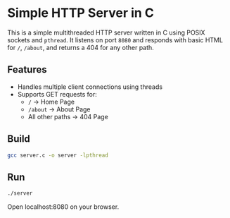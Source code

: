 # Simple HTTP Server in C

This is a simple multithreaded HTTP server written in C using POSIX sockets and `pthread`. It listens on port `8080` and responds with basic HTML for `/`, `/about`, and returns a 404 for any other path.

## Features

- Handles multiple client connections using threads
- Supports GET requests for:
  - `/` → Home Page
  - `/about` → About Page
  - All other paths → 404 Page

## Build

```bash
gcc server.c -o server -lpthread
```

## Run
```bash
./server
```

Open localhost:8080 on your browser.
